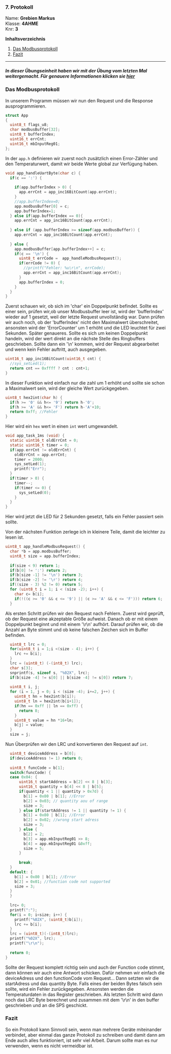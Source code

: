 ### 7. Protokoll  
Name: **Grebien Markus**  
Klasse: **4AHME**  
Knr: **3**

**Inhaltsverzeichnis**
1. [Das Modbusprotokoll](#Prot)
1. [Fazit](#Finally)
---

##### In dieser Übungseinheit haben wir mit der Übung vom letzten Mal weitergemacht. Für genauere Informationen klicken sie [hier](https://github.com/HTLMechatronics/m15-la1-sx/blob/gremam15/protokoll_g1_gremam15_2019-04-30.md)

### Das Modbusprotokoll <a name = "Prot"></a>
In unserem Programm müssen wir nun den Request und die Response ausprogrammieren.

```c
struct App
{
  uint8_t flags_u8;
  char modbusBuffer[32];
  uint8_t bufferIndex;
  uint16_t errCnt;
  uint16_t mbInputReg01;
};
```

In der `app.h` definieren wir zuerst noch zusätzlich einen Error-Zähler und den Temperaturwert, damit wir beide Werte global zur Verfügung  haben. 

```c
void app_handleUartByte(char c) {
  if(c == ':') {
    
    if(app.bufferIndex > 0) {
      app.errCnt = app_inc16BitCount(app.errCnt);
    }
    //app.bufferIndex=0;
    app.modbusBuffer[0] = c;
    app.bufferIndex=1;
  } else if(app.bufferIndex == 0){
    app.errCnt = app_inc16BitCount(app.errCnt);
    
  } else if (app.bufferIndex >= sizeof(app.modbusBuffer)) {
    app.errCnt = app_inc16BitCount(app.errCnt);
    
  } else {
    app.modbusBuffer[app.bufferIndex++] = c;
    if(c == '\n') {
      uint8_t errCode =  app_handleModbusRequest();
      if(errCode != 0) {
        //printf("Fehler: %u\r\n", errCode);
        app.errCnt = app_inc16BitCount(app.errCnt);
      }
      app.bufferIndex = 0;
    }
  }
}
```

Zuerst schauen wir, ob sich im 'char' ein Doppelpunkt befindet. Sollte es einer sein, prüfen wir,ob unser Modbusbuffer leer ist, wird der 'bufferIndex' wieder auf 1 gesetzt, weil der letzte Request unvollständig war. Dann prüfen wir auch noch, ob der 'bufferIndex' nicht den Maximalwert überschreitet, ansonsten wird der 'ErrorCounter' um 1 erhöht und die LED leuchtet für zwei Sekunden. Später genaueres.
Sollte es sich um keinen Doppelpunkt handeln, wird der wert direkt an die nächste Stelle des Ringbuffers geschrieben. Sollte dann ein '\n' kommen, wird der Request abgearbeitet und wenn kein Fehler auftritt, auch ausgegeben.


```c
uint16_t app_inc16BitCount(uint16_t cnt) {
  //sys_setLed(1);
  return cnt == 0xffff ? cnt : cnt+1;
}
```
In dieser Funktion wird einfach nur die zahl um 1 erhöht und sollte sie schon a Maximalwert sein, wird der gleiche Wert zurückgegeben. 

```c
uint8_t hex2int(char h) {
  if(h >= '0' && h<= '9') return h-'0';
  if(h >= 'A' && h<= 'F') return h-'A'+10;
  return 0xff; //Fehler
}
```
Hier wird ein `hex` wert in einen `int` wert umgewandelt.

```c
void app_task_1ms (void) {
  static uint16_t oldErrCnt = 0;
  static uint16_t timer = 0;
  if(app.errCnt != oldErrCnt) {
    oldErrCnt = app.errCnt;
    timer = 2000;
    sys_setLed(1);
    printf("Err");
  }
  if(timer > 0) {
    timer--;
    if(timer <= 0) {
      sys_setLed(0);
    }
  }
}
```
Hier wird jetzt die LED für 2 Sekunden gesetzt, falls ein Fehler passiert sein sollte.

Von der nächsten Funktion zerlege ich in kleinere Teile, damit die leichter zu lesen ist.
```c
uint8_t app_handleModbusRequest() {
  char *b = app.modbusBuffer;
  uint8_t size = app.bufferIndex;
  
  if(size < 9) return 1;
  if(b[0] != ':') return 2;
  if(b[size -1] != '\n') return 3;
  if(b[size -2] != '\r') return 4;
  if((size - 3) %2 != 0) return 5;
  for (uint8_t i = 1; i < (size -2); i++) {
    char c= b[i];
    if(!((c >= '0' && c <= '9') || (c >= 'A' && c <= 'F'))) return 6;
  }
```
Als ersten Schritt prüfen wir den Request nach Fehlern.
Zuerst wird geprüft, ob der Request eine akzeptable Größe aufweist.
Danach ob er mit einem Doppelpunkt beginnt und mit einem '\r\n' aufhört.
Darauf prüfen wir, ob die Anzahl an Byte stimmt und ob keine falschen Zeichen sich im Buffer befinden.

```c
  uint8_t lrc = 0;
  for(uint8_t i = 1;i <(size - 4); i++) {
    lrc += b[i];
  }
  lrc = (uint8_t) (-(int8_t) lrc);
  char s[3];
  snprintf(s, sizeof s, "%02X", lrc);
  if(b[size -4] != s[0] || b[size -4] != s[0]) return 7;
  
  uint8_t i, j;
  for (i = 1, j = 0; i < (size -4); i+=2, j++) {
    uint8_t hn = hex2int(b[i]);
    uint8_t ln = hex2int(b[i+1]);
    if(hn == 0xff || ln == 0xff) {
      return 8;
    }
    uint8_t value = hn *16+ln;
    b[j] = value;
  }
  size = j;
```

Nun Überprüfen wir den LRC und konvertieren den Request auf `int`.

```c
  uint8_t deviceAddress = b[0];
  if(deviceAddress != 1) return 0;
  
  uint8_t funcCode = b[1];
  switch(funcCode) {
  case 0x04: {
      uint16_t startAddress = b[2] << 8 | b[3];
      uint16_t quantity = b[4] << 8 | b[5];
      if(quantity < 1 || quantity > 0x7d) {
        b[1] = 0x80 | b[1]; //Error
        b[2] = 0x03; // quantity aou of range
        size = 3;
      } else if(startAddress != 1 || quantity != 1) {
        b[1] = 0x80 | b[1]; //Error
        b[2] = 0x02; //wrong start adress
        size = 3;
      } else {
        b[2] = 2;
        b[3] = app.mbInputReg01 >> 8;
        b[4] = app.mbInputReg01 &0xff;
        size = 5;
      }
      
      break;
  }
  default: {
    b[1] = 0x80 | b[1]; //Error
    b[2] = 0x01; //function code not supported
    size = 3;
  }
  }
  
  lrc= 0;
  printf(":");
  for(i = 0; i<size; i++) {
    printf("%02X", (uint8_t)b[i]);
    lrc += b[i];
  }
  lrc = (uint8_t)(-(int8_t)lrc);
  printf("%02X", lrc);
  printf("\r\n");
  
  return 0;
}
```

Sollte der Request komplett richtig sein und auch der Function code stimmt, dann können wir auch eine Antwort schicken. Dafür nehmen wir einfach die deviceAdress und den functionCode vom Request... Dann setzten wir die startAdress und das quantity Byte. Falls eines der beiden Bytes falsch sein sollte, wird ein Fehler zurückgegeben. Ansonsten werden die Temperaturdaten in das Register geschrieben. Als letzten Schritt wird dann noch das LRC Byte berechnet und zusammen mit dem '\r\n' in den buffer geschrieben und an die SPS geschickt.


### Fazit <a name="Finally"></a>
So ein Protokoll kann Sinnvoll sein, wenn man mehrere Geräte miteinander verbindet, aber einmal das ganze Protokoll zu schreiben und damit dann am Ende auch alles funktioniert, ist sehr viel Arbeit. Darum sollte man es nur verwenden, wenn es nicht vermeidbar ist.
